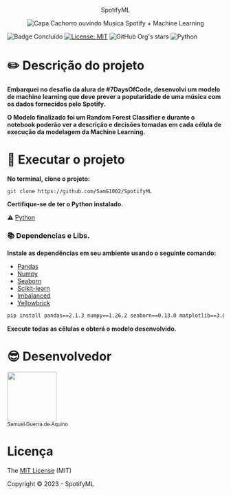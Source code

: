 <p align="center">
    SpotifyML
</p>
<p align="center">
  <img src="https://github.com/SamG1002/SpotifyML/assets/56116583/169d68a2-f7b6-474f-ad4b-123ab9859824" alt="Capa Cachorro ouvindo Musica Spotify + Machine Learning">
</p>

![Badge Concluído](https://img.shields.io/static/v1?label=STATUS&message=CONCLU%C3%8DDO&color=BLUE&style=for-the-badge)
[![License: MIT](https://img.shields.io/badge/License-MIT-yellow.svg)](https://opensource.org/licenses/MIT)
![GitHub Org's stars](https://img.shields.io/github/stars/SamG1002?style=social)
![Python](https://img.shields.io/pypi/pyversions/pandas)

  
# :pencil2: Descrição do projeto 

<p align="justify">
  
  **Embarquei no desafio da alura de #7DaysOfCode, desenvolvi um modelo de machine learning que deve prever a popularidade de uma música com os dados fornecidos pelo Spotify.**

  **O Modelo finalizado foi um Random Forest Classifier e durante o notebook poderão ver a descrição e decisões tomadas em cada célula de execução da modelagem da Machine Learning.**
  
</p>


# :hammer: Executar o projeto 

**No terminal, clone o projeto:**

```
git clone https://github.com/SamG1002/SpotifyML
```

**Certifique-se de ter o Python instalado.**

:warning: [Python](https://www.python.org/downloads/)


### :books: Dependencias e Libs.
**Instale as dependências em seu ambiente usando o seguinte comando:**

- [Pandas](https://pandas.pydata.org/docs/index.html)
- [Numpy](https://numpy.org/)
- [Seaborn](https://seaborn.pydata.org/)
- [Scikit-learn](https://scikit-learn.org/stable/)
- [Imbalanced](https://imbalanced-learn.org/stable/)
- [Yellowbrick](https://www.scikit-yb.org/en/latest/)

```bash
pip install pandas==2.1.3 numpy==1.26.2 seaborn==0.13.0 matplotlib==3.8.2 scikit-learn==1.3.2 imbalanced-learn==0.11.0 yellowbrick==1.5
```
**Execute todas as cêlulas e obterá o modelo desenvolvido.**

# :sunglasses: Desenvolvedor

[<img loading="lazy" src="https://github.com/SamG1002/SpotifyML/assets/56116583/cf91dde7-cfad-4acf-9343-a1404eb9148e" width=115><br><sub>Samuel Guerra de Aquino</sub>](https://github.com/SamG1002) 

# Licença 

The [MIT License]() (MIT)

Copyright :copyright: 2023 - SpotifyML
